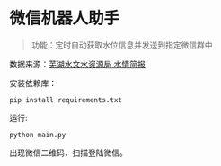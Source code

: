 # 微信机器人助手

> 功能：定时自动获取水位信息并发送到指定微信群中

数据来源：[芜湖水文水资源局 水情简报](http://www.whswj.net/ahwater/swjmh/tpl/dayWaterBriefing.html)

安装依赖库：
```shell
pip install requirements.txt
```


运行:
```shell
python main.py
```

出现微信二维码，扫描登陆微信。

